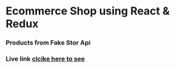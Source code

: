 # Ecommerce Shop using React & Redux

### Products from Fake Stor Api

### Live link [clcike here to see](#)